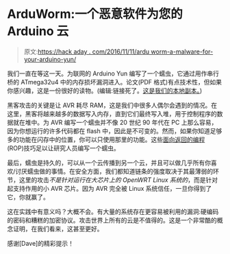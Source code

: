 # ArduWorm:一个恶意软件为您的 Arduino 云

> 原文:[https://hack aday . com/2016/11/11/ardu worm-a-malware-for-your-arduino-yun/](https://hackaday.com/2016/11/11/arduworm-a-malware-for-your-arduino-yun/)

我们一直在等这一天。为联网的 Arduino Yun 编写了一个蠕虫，它通过用作串行桥的 ATmega32u4 中的内存损坏漏洞进入。论文(PDF 格式)有点技术性，但如果你感兴趣，这是一份很好的读物。(编辑:链接死了。[这是我们的本地副本。](https://hackaday.com/wp-content/uploads/2016/11/2016jnic.pdf))

黑客攻击的关键是让 AVR 耗尽 RAM，这是我们中很多人偶尔会遇到的情况。在这里，黑客将越来越多的数据写入内存，直到它们最终写入堆，用于控制程序的数据就在堆中。为 AVR 编写一个蠕虫并不像 20 世纪 90 年代在 PC 上那么容易，因为你想运行的许多代码都在 flash 中，因此是不可变的。然而，如果你知道足够多的功能在闪存中的位置，你可以只使用那里的功能。这些[面向返回的编程](https://en.wikipedia.org/wiki/Return-oriented_programming) (ROP)技巧足以让研究人员编写一个蠕虫。

最后，蠕虫是持久的，可以从一个云传播到另一个云，并且可以做几乎所有你喜欢/讨厌蠕虫做的事情。在安全方面，我们都知道链条的强度取决于其最薄弱的环节，这里的攻击*不是针对运行在大芯片上的 OpenWRT Linux 系统的*，而是针对起支持作用的小 AVR 芯片。因为 AVR 完全被 Linux 系统信任，一旦你得到了它，你就赢了。

这在实践中有意义吗？大概不会。有大量的系统存在更容易被利用的漏洞:硬编码的密码和糟糕的加密协议。攻击世界上所有的云是不值得的。这是一个非常酷的概念证明，在我们看来，这甚至更好。

感谢[Dave]的精彩提示！